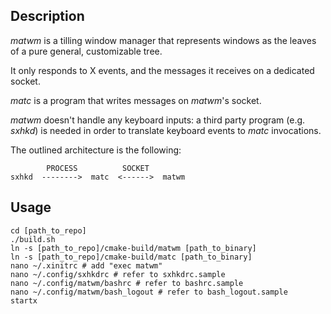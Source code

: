 ## Description

*matwm* is a tilling window manager that represents windows as the leaves of a pure general, customizable tree.

It only responds to X events, and the messages it receives on a dedicated socket.

*matc* is a program that writes messages on *matwm*'s socket.

*matwm* doesn't handle any keyboard inputs: a third party program (e.g. *sxhkd*) is needed in order to translate keyboard events to *matc* invocations.

The outlined architecture is the following:

```
        PROCESS          SOCKET
sxhkd  -------->  matc  <------>  matwm
```

## Usage

```
cd [path_to_repo]
./build.sh
ln -s [path_to_repo]/cmake-build/matwm [path_to_binary]
ln -s [path_to_repo]/cmake-build/matc [path_to_binary]
nano ~/.xinitrc # add "exec matwm"
nano ~/.config/sxhkdrc # refer to sxhkdrc.sample
nano ~/.config/matwm/bashrc # refer to bashrc.sample
nano ~/.config/matwm/bash_logout # refer to bash_logout.sample
startx
```
